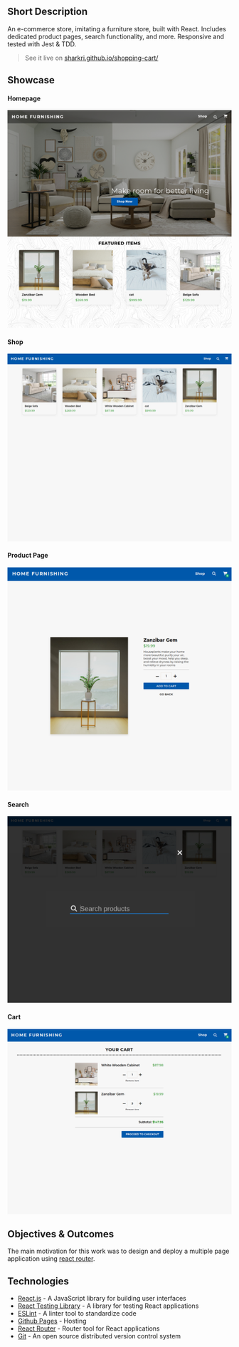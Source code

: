 ## Short Description

An e-commerce store, imitating a furniture store, built with React. Includes dedicated product pages, search functionality, and more. Responsive and tested with Jest & TDD.

> See it live on [sharkri.github.io/shopping-cart/
> ](https://sharkri.github.io/shopping-cart/)

## Showcase

#### Homepage

![homepage preview](./src/images/homepage-preview.png)

#### Shop

![shop preview](./src/images/shop-preview.png)

#### Product Page

![product page preview](./src/images/product-page-preview.png)

#### Search

![search preview](./src/images/search-preview.png)

#### Cart

![cart preview](./src/images/cart-preview.png)

## Objectives & Outcomes

The main motivation for this work was to design and deploy a multiple page application using [react router](https://reactrouter.com/web/guides/quick-start).

## Technologies

- [React.js](https://reactjs.org/) - A JavaScript library for building user interfaces
- [React Testing Library](https://testing-library.com/) - A library for testing React applications
- [ESLint](https://eslint.org/) - A linter tool to standardize code
- [Github Pages](https://pages.github.com/) - Hosting
- [React Router](https://reactrouter.com/web/guides/quick-start) - Router tool for React applications
- [Git](https://git-scm.com/) - An open source distributed version control system
